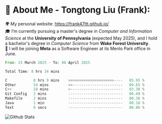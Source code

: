 # 💫 About Me - Tongtong Liu (Frank):
🌍 My personal website: https://frank47ltt.github.io/  
🎓 I’m currently pursuing a master's degree in *Computer and Information Science* at the **University of Pennsylvania** (expected May 2025), and I hold a bachelor's degree in *Computer Science* from **Wake Forest University**.  
💼 I will be joining **Meta** as a Software Engineer at its Menlo Park office in June.  


<!--START_SECTION:waka-->

```rust
From: 25 March 2025 - To: 08 April 2025

Total Time: 8 hrs 34 mins

C            8 hrs 9 mins    >>>>>>>>>>>>>>>>>>>>>----   85.95 %
Other        54 mins         >>-----------------------   09.65 %
C++          18 mins         >------------------------   03.30 %
Git Config   2 mins          -------------------------   00.49 %
Makefile     2 mins          -------------------------   00.36 %
Java         1 min           -------------------------   00.18 %
Text         0 secs          -------------------------   00.06 %
```

<!--END_SECTION:waka-->


![Github Stats](https://github-readme-stats.vercel.app/api?username=frank47ltt&count_private=true&show_icons=true&include_all_commits=true)
